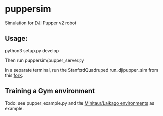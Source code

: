 # puppersim
Simulation for DJI Pupper v2 robot

## Usage:

python3 setup.py develop

Then run puppersim/pupper_server.py

In a separate terminal, run the StanfordQuadruped run_djipupper_sim from this [fork](https://github.com/erwincoumans/StanfordQuadruped).

## Training a Gym environment

Todo: see pupper_example.py and the [Minitaur/Laikago environments](https://github.com/bulletphysics/bullet3/tree/master/examples/pybullet/gym/pybullet_envs/minitaur/envs_v2) as example.

